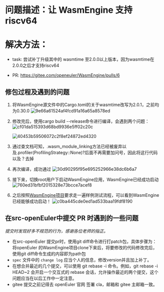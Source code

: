 # 问题描述：让 WasmEngine 支持 riscv64
# 解决方法：
- task: 尝试补丁升级其中的 wasmtime 至2.0.0以上版本，因为wasmtime在2.0.0之后才支持riscv64

- PR: https://gitee.com/openeuler/WasmEngine/pulls/6
## 修包过程及遇到的问题
1. 将WasmEngine源文件中的Cargo.toml的关于wasmtime改写为2.0.1，之前均为0.30.0
  ![9e66a61524af4fcd91a16a65a8578ed](https://github.com/apodxx/oerv-team/assets/33642755/3cb311bf-a0a3-4e70-ae98-9d802a9b9e58)

2. 修改完后，使用cargo build --release命令进行编译，会遇到两个问题：
   ![cf01da515393d68bd9936e5ff02c20c](https://github.com/apodxx/oerv-team/assets/33642755/797b482c-afbc-4683-804d-8fe1ad7460b8)

   ![40453b59506072c2f8ef24872ed4320](https://github.com/apodxx/oerv-team/assets/33642755/a34f9b2b-c486-435c-96d9-6180ec8cea7b)



3. 通过查文档可知，.wasm_module_linking方法已经被废弃以及.profiler(ProfilingStrategy::None)?后面不再需要加问号，因此将这行代码以及？去掉
   
  
5. 再次编译，成功通过
  ![30d90295f95e695252966e38dc6b6a7](https://github.com/apodxx/oerv-team/assets/33642755/203cb496-021d-4239-90f2-e28d179694b3)


6. 接下来，切换root用户下启动WasmEngine应用，WasmEngine已经成功启动
   ![760ed31bfbf2015328e73bcce7acef8](https://github.com/apodxx/oerv-team/assets/33642755/ceddf4c7-d856-404b-bd04-5b3d81c926d5)

7. 之后按照[WasmEngine项目](https://gitee.com/openeuler/WasmEngine)要求走一遍样例测试流程，可以看到WasmEngine已经能够成功启动！
   ![c0ba445cde0ed1ad533baa19fdf8190](https://github.com/apodxx/oerv-team/assets/33642755/5368273c-8792-4809-8167-ac9c9b1ff08c)



## 在src-openEuler中提交 PR 时遇到的一些问题
*提交时发现好多不规范的行为，感谢各位老师的指正。*

- 在src-openEuler 提交pr时，使用git diff命令进行打patch包，具体步骤为： 将openEuler 的WasmEngine项目clone下来后，将要修改的代码修改完后，使用git diff命令生成的内容即为path包
- `spec` 文件中的 `change log` 应当个人的信息，修改version并且加上补丁。
- 在想合并最近的几个提交，可以使用 git rebase -i 命令。例如，git rebase -i HEAD~2 会开启一个交互式的 rebase 会话，允许操作最近的两个提交，这个问题应当在以后工作中一定注意。
- gitee 提交之前记得去 openEuler 官网 签署 cla，邮箱和 gitee 主邮箱一致。
